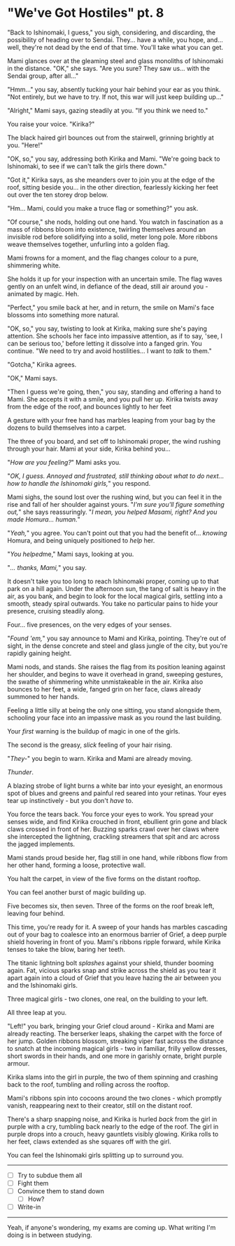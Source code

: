 # "We've Got Hostiles" pt. 8

"Back to Ishinomaki, I guess," you sigh, considering, and discarding, the possibility of heading over to Sendai. They... have a while, you hope, and... well, they're not dead by the end of that time. You'll take what you can get.

Mami glances over at the gleaming steel and glass monoliths of Ishinomaki in the distance. "OK," she says. "Are you sure? They saw us... with the Sendai group, after all..."

"Hmm..." you say, absently tucking your hair behind your ear as you think. "Not entirely, but we have to try. If not, this war will just keep building up..."

"Alright," Mami says, gazing steadily at you. "If you think we need to."

You raise your voice. "Kirika?"

The black haired girl bounces out from the stairwell, grinning brightly at you. "Here!"

"OK, so," you say, addressing both Kirika and Mami. "We're going back to Ishinomaki, to see if we can't talk the girls there down."

"Got it," Kirika says, as she meanders over to join you at the edge of the roof, sitting beside you... in the other direction, fearlessly kicking her feet out over the ten storey drop below.

"Hm... Mami, could you make a truce flag or something?" you ask.

"Of course," she nods, holding out one hand. You watch in fascination as a mass of ribbons bloom into existence, twirling themselves around an invisible rod before solidifying into a solid, meter long pole. More ribbons weave themselves together, unfurling into a golden flag.

Mami frowns for a moment, and the flag changes colour to a pure, shimmering white.

She holds it up for your inspection with an uncertain smile. The flag waves gently on an unfelt wind, in defiance of the dead, still air around you - animated by magic. Heh.

"Perfect," you smile back at her, and in return, the smile on Mami's face blossoms into something more natural.

"OK, so," you say, twisting to look at Kirika, making sure she's paying attention. She schools her face into impassive attention, as if to say, 'see, I can be serious too,' before letting it dissolve into a fanged grin. You continue. "We need to try and avoid hostilities... I want to *talk* to them."

"Gotcha," Kirika agrees.

"OK," Mami says.

"Then I guess we're going, then," you say, standing and offering a hand to Mami. She accepts it with a smile, and you pull her up. Kirika twists away from the edge of the roof, and bounces lightly to her feet

A gesture with your free hand has marbles leaping from your bag by the dozens to build themselves into a carpet.

The three of you board, and set off to Ishinomaki proper, the wind rushing through your hair. Mami at your side, Kirika behind you...

"*How are you feeling?*" Mami asks you.

"*OK, I guess. Annoyed and frustrated, still thinking about what to do next... how to handle the Ishinomaki girls,*" you respond.

Mami sighs, the sound lost over the rushing wind, but you can feel it in the rise and fall of her shoulder against yours. "*I'm sure you'll figure something out,*" she says reassuringly. "*I mean, you helped Masami, right? And you made Homura... human.*"

"*Yeah,*" you agree. You can't point out that you had the benefit of... *knowing* Homura, and being uniquely positioned to *help* her.

"*You helped*me," Mami says, looking at you.

"*... thanks, Mami,*" you say.

It doesn't take you too long to reach Ishinomaki proper, coming up to that park on a hill again. Under the afternoon sun, the tang of salt is heavy in the air, as you bank, and begin to look for the local magical girls, settling into a smooth, steady spiral outwards. You take no particular pains to hide your presence, cruising steadily along.

Four... five presences, on the very edges of your senses.

"*Found 'em,*" you say announce to Mami and Kirika, pointing. They're out of sight, in the dense concrete and steel and glass jungle of the city, but you're rapidly gaining height.

Mami nods, and stands. She raises the flag from its position leaning against her shoulder, and begins to wave it overhead in grand, sweeping gestures, the swathe of shimmering white unmistakeable in the air. Kirika also bounces to her feet, a wide, fanged grin on her face, claws already summoned to her hands.

Feeling a little silly at being the only one sitting, you stand alongside them, schooling your face into an impassive mask as you round the last building.

Your *first* warning is the buildup of magic in one of the girls.

The second is the greasy, *slick* feeling of your hair rising.

"*They-*" you begin to warn. Kirika and Mami are already moving.

*Thunder*.

A blazing strobe of light burns a white bar into your eyesight, an enormous spot of blues and greens and painful red seared into your retinas. Your eyes tear up instinctively - but you don't *have* to.

You force the tears back. You force your eyes to work. You spread your senses wide, and find Kirika crouched in front, ebullient grin gone and black claws crossed in front of her. Buzzing sparks crawl over her claws where she intercepted the lightning, crackling streamers that spit and arc across the jagged implements.

Mami stands proud beside her, flag still in one hand, while ribbons flow from her other hand, forming a loose, protective wall.

You halt the carpet, in view of the five forms on the distant rooftop.

You can feel another burst of magic building up.

Five becomes six, then seven. Three of the forms on the roof break left, leaving four behind.

This time, you're ready for it. A sweep of your hands has marbles cascading out of your bag to coalesce into an enormous barrier of Grief, a deep purple shield hovering in front of you. Mami's ribbons ripple forward, while Kirika tenses to take the blow, baring her teeth.

The titanic lightning bolt *splashes* against your shield, thunder booming again. Fat, vicious sparks snap and strike across the shield as you tear it apart again into a cloud of Grief that you leave hazing the air between you and the Ishinomaki girls.

Three magical girls - two clones, one real, on the building to your left.

All three leap at you.

"Left!" you bark, bringing your Grief cloud around - Kirika and Mami are already reacting. The berserker leaps, shaking the carpet with the force of her jump. Golden ribbons blossom, streaking viper fast across the distance to snatch at the incoming magical girls - two in familiar, frilly yellow dresses, short swords in their hands, and one more in garishly ornate, bright purple armour.

Kirika slams into the girl in purple, the two of them spinning and crashing back to the roof, tumbling and rolling across the rooftop.

Mami's ribbons spin into cocoons around the two clones - which promptly vanish, reappearing next to their creator, still on the distant roof.

There's a sharp snapping noise, and Kirika is hurled *back* from the girl in purple with a cry, tumbling back nearly to the edge of the roof. The girl in purple drops into a crouch, heavy gauntlets visibly glowing. Kirika rolls to her feet, claws extended as she squares off with the girl.

You can feel the Ishinomaki girls splitting up to surround you.

---

- [ ] Try to subdue them all
- [ ] Fight them
- [ ] Convince them to stand down
  - [ ] How?
- [ ] Write-in

---

Yeah, if anyone's wondering, my exams are coming up. What writing I'm doing is in between studying.
